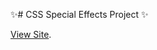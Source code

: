 ✨# CSS Special Effects Project ✨ 

[View Site](https://kerwindows.github.io/css-special-effects-project/).
